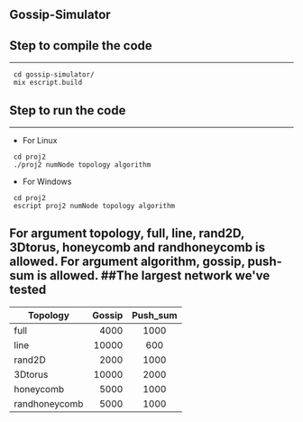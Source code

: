 Gossip-Simulator
---
## Step to compile the code
---
```
 cd gossip-simulator/
 mix escript.build
```

## Step to run the code
---
- For Linux
```
 cd proj2
 ./proj2 numNode topology algorithm
```
- For Windows
```
 cd proj2
 escript proj2 numNode topology algorithm
```
For argument topology, full, line, rand2D, 3Dtorus, honeycomb and randhoneycomb is allowed.
For argument algorithm, gossip, push-sum is allowed.
##The largest network we've tested
---
| Topology        | Gossip    |  Push_sum |
| --------   | -----:   | :----: |
|   full    |   4000  |   1000  |
|  line   |   10000  |   600  |
|rand2D  |   2000  |   1000  |
|3Dtorus  |   10000  |   2000  |
|honeycomb  |   5000  |   1000  |
|randhoneycomb  |   5000  |   1000  |



